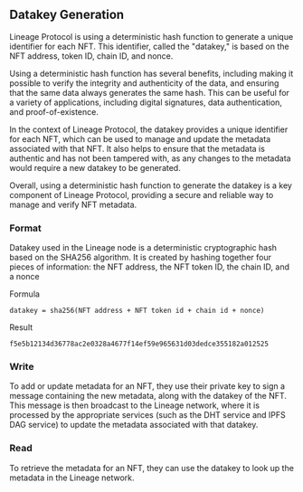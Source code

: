 ## Datakey Generation

Lineage Protocol is using a deterministic hash function to generate a unique identifier for each NFT. This identifier, called the "datakey," is based on the NFT address, token ID, chain ID, and nonce.

Using a deterministic hash function has several benefits, including making it possible to verify the integrity and authenticity of the data, and ensuring that the same data always generates the same hash. This can be useful for a variety of applications, including digital signatures, data authentication, and proof-of-existence.

In the context of Lineage Protocol, the datakey provides a unique identifier for each NFT, which can be used to manage and update the metadata associated with that NFT. It also helps to ensure that the metadata is authentic and has not been tampered with, as any changes to the metadata would require a new datakey to be generated.

Overall, using a deterministic hash function to generate the datakey is a key component of Lineage Protocol, providing a secure and reliable way to manage and verify NFT metadata.

### Format

Datakey used in the Lineage node is a deterministic cryptographic hash based on the SHA256 algorithm. It is created by hashing together four pieces of information: the NFT address, the NFT token ID, the chain ID, and a nonce

Formula

```
datakey = sha256(NFT address + NFT token id + chain id + nonce)
```

Result

```
f5e5b12134d36778ac2e0328a4677f14ef59e965631d03dedce355182a012525
```

### Write

To add or update metadata for an NFT, they use their private key to sign a message containing the new metadata, along with the datakey of the NFT. This message is then broadcast to the Lineage network, where it is processed by the appropriate services (such as the DHT service and IPFS DAG service) to update the metadata associated with that datakey.

### Read

To retrieve the metadata for an NFT, they can use the datakey to look up the metadata in the Lineage network.
